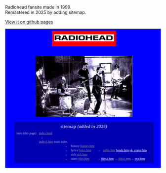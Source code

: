 Radiohead fansite made in 1999.  
Remastered in 2025 by adding sitemap.

[View it on github pages](https://normonds.github.io/website.first.web.1999)

![Website preview](website.preview.png)